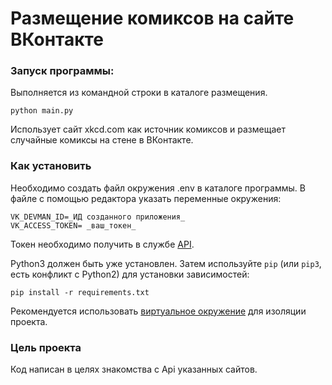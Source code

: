 # Размещение комиксов на сайте  ВКонтакте

### Запуск программы:
Выполняется из командной строки в каталоге размещения.
```
python main.py
```
Использует сайт xkcd.com как источник комиксов и размещает случайные комиксы на стене в ВКонтакте.


### Как установить
Необходимо создать файл окружения .env в каталоге программы.
В файле с помощью редактора указать переменные окружения: 
```
VK_DEVMAN_ID=_ИД созданного приложения_
VK_ACCESS_TOKEN= _ваш_токен_
```
Токен необходимо получить в службе [API](https://vk.com/dev/implicit_flow_user).

Python3 должен быть уже установлен. Затем используйте `pip` (или `pip3`, есть конфликт с Python2) для установки зависимостей:
```
pip install -r requirements.txt
```
Рекомендуется использовать [виртуальное окружение](https://docs.python.org/3/library/venv.html) для изоляции проекта. 

### Цель проекта
Код написан в целях знакомства с Api указанных сайтов.
